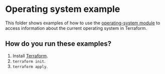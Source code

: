# Operating system example

This folder shows examples of how to use the [operating-system module](https://github.com/terraform-modules-krish/terraform-aws-utilities/blob/v0.6.0/modules/operating-system) to access information
about the current operating system in Terraform.




## How do you run these examples?

1. Install [Terraform](https://www.terraform.io/).
1. `terraform init`.
1. `terraform apply`.



